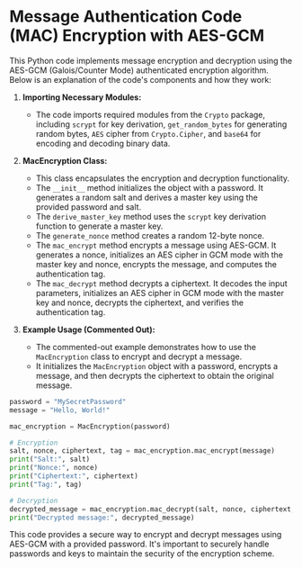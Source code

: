 # Message Authentication Code (MAC) Encryption with AES-GCM

This Python code implements message encryption and decryption using the AES-GCM (Galois/Counter Mode) authenticated encryption algorithm. Below is an explanation of the code's components and how they work:

1. **Importing Necessary Modules:**
   - The code imports required modules from the `Crypto` package, including `scrypt` for key derivation, `get_random_bytes` for generating random bytes, `AES` cipher from `Crypto.Cipher`, and `base64` for encoding and decoding binary data.

2. **MacEncryption Class:**
   - This class encapsulates the encryption and decryption functionality.
   - The `__init__` method initializes the object with a password. It generates a random salt and derives a master key using the provided password and salt.
   - The `derive_master_key` method uses the `scrypt` key derivation function to generate a master key.
   - The `generate_nonce` method creates a random 12-byte nonce.
   - The `mac_encrypt` method encrypts a message using AES-GCM. It generates a nonce, initializes an AES cipher in GCM mode with the master key and nonce, encrypts the message, and computes the authentication tag.
   - The `mac_decrypt` method decrypts a ciphertext. It decodes the input parameters, initializes an AES cipher in GCM mode with the master key and nonce, decrypts the ciphertext, and verifies the authentication tag.

3. **Example Usage (Commented Out):**
   - The commented-out example demonstrates how to use the `MacEncryption` class to encrypt and decrypt a message.
   - It initializes the `MacEncryption` object with a password, encrypts a message, and then decrypts the ciphertext to obtain the original message.

```python
password = "MySecretPassword"
message = "Hello, World!"

mac_encryption = MacEncryption(password)

# Encryption
salt, nonce, ciphertext, tag = mac_encryption.mac_encrypt(message)
print("Salt:", salt)
print("Nonce:", nonce)
print("Ciphertext:", ciphertext)
print("Tag:", tag)

# Decryption
decrypted_message = mac_encryption.mac_decrypt(salt, nonce, ciphertext, tag)
print("Decrypted message:", decrypted_message)
```

This code provides a secure way to encrypt and decrypt messages using AES-GCM with a provided password. It's important to securely handle passwords and keys to maintain the security of the encryption scheme.